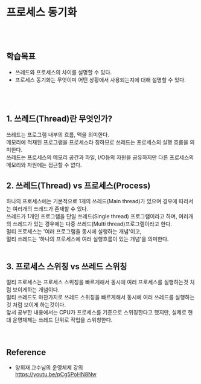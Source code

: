 # 프로세스 동기화
<br></br>

## 학습목표
* 쓰레드와 프로세스의 차이를 설명할 수 있다.
* 프로세스 동기화는 무엇이며 어떤 상황에서 사용되는지에 대해 설명할 수 있다.

<br></br>

## 1. 쓰레드(Thread)란 무엇인가?
쓰레드는 프로그램 내부의 흐름, 맥을 의미한다.  
메모리에 적재된 프로그램을 프로세스라 칭하므로 쓰레드는 프로세스의 실행 흐름을 의미한다.  
쓰레드는 프로세스의 메모리 공간과 파일, I/O등의 자원을 공유하지만 다른 프로세스의 메모리와 자원에는 접근할 수 없다.
## 2. 쓰레드(Thread) vs 프로세스(Process)
하나의 프로세스에는 기본적으로 1개의 쓰레드(Main thread)가 있으며 경우에 따라서는 여러개의 쓰레드가 존재할 수 있다.  
쓰레드가 1개인 프로그램을 단일 쓰레드(Single thread) 프로그램이라고 하며, 여러개의 쓰레드가 있는 경우에는 다중 쓰레드(Multi thread)프로그램이라고 한다.  
멀티 프로세스는 '여러 프로그램을 동시에 실행하는 개념'이고,  
멀티 쓰레드는 '하나의 프로세스에 여러 실행흐름이 있는 개념'을 의미한다.
<br></br>

## 3. 프로세스 스위칭 vs 쓰레드 스위칭
멀티 프로세스는 프로세스 스위칭을 빠르게해서 동시에 여러 프로세스를 실행하는것 처럼 보이게하는 개념이다.  
멀티 쓰레드도 마찬가지로 쓰레드 스위칭을 빠르게해서 동시에 여러 쓰레드를 실행하는것 처럼 보이게 하는것이다.  
앞서 공부한 내용에서는 CPU가 프로세스를 기준으로 스위칭한다고 했지만, 실제로 현대 운영체제는 쓰레드 단위로 작업을 스위칭한다.  
<br></br>

## Reference
* 양희재 교수님의 운영체제 강의  
https://youtu.be/pCg5PoHN8Nw  